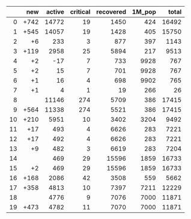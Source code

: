 |    |   new |   active |   critical |   recovered |   1M_pop |   total |
|---:|------:|---------:|-----------:|------------:|---------:|--------:|
|  0 |  +742 |    14772 |         19 |        1450 |      424 |   16492 |
|  1 |  +545 |    14057 |         19 |        1428 |      405 |   15750 |
|  2 |    +6 |      233 |          3 |         877 |      397 |    1143 |
|  3 |  +119 |     2958 |         25 |        5894 |      217 |    9513 |
|  4 |    +2 |      -17 |          7 |         733 |     9928 |     767 |
|  5 |    +2 |       15 |          7 |         701 |     9928 |     767 |
|  6 |    +1 |       16 |          4 |         698 |     9902 |     765 |
|  7 |    +1 |        4 |          1 |          19 |      266 |      26 |
|  8 |       |    11146 |        274 |        5709 |      386 |   17415 |
|  9 |  +564 |    11338 |        274 |        5521 |      386 |   17415 |
| 10 |  +210 |     5951 |         10 |        3402 |     3204 |    9492 |
| 11 |   +17 |      493 |          4 |        6626 |      283 |    7221 |
| 12 |   +17 |      492 |          4 |        6626 |      283 |    7221 |
| 13 |    +9 |      482 |          3 |        6619 |      283 |    7204 |
| 14 |       |      469 |         29 |       15596 |     1859 |   16733 |
| 15 |    +2 |      469 |         29 |       15596 |     1859 |   16733 |
| 16 |  +168 |     2086 |         42 |        3508 |      559 |    5662 |
| 17 |  +358 |     4813 |         10 |        7397 |     7211 |   12229 |
| 18 |       |     4776 |          9 |        7076 |     7000 |   11871 |
| 19 |  +473 |     4782 |         11 |        7070 |     7000 |   11871 |